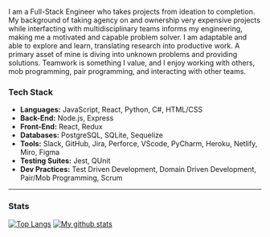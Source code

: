 I am a Full-Stack Engineer who takes projects from ideation to completion. My background of taking agency on and ownership very expensive projects while interfacting with multidisciplinary teams informs my engineering, making me a motivated and capable problem solver. I am adaptable and able to explore and learn, translating research into productive work. A primary asset of mine is diving into unknown problems and providing solutions. Teamwork is something I value, and I enjoy working with others, mob programming, pair programming, and interacting with other teams.

### Tech Stack
* **Languages:** JavaScript, React, Python, C#, HTML/CSS
* **Back-End:** Node.js, Express
* **Front-End:** React, Redux
* **Databases:** PostgreSQL, SQLite, Sequelize
* **Tools:** Slack, GitHub, Jira, Perforce, VScode, PyCharm, Heroku, Netlify, Miro, Figma
* **Testing Suites:** Jest, QUnit
* **Dev Practices:** Test Driven Development, Domain Driven Development, Pair/Mob Programming, Scrum
****
### Stats
[![Top Langs](https://github-readme-stats.vercel.app/api/top-langs/?username=CaseyCameron&layout=compact&theme=vision-friendly-dark)](https://github.com/CaseyCameron/github-readme-stats)
[![My github stats](https://github-readme-stats.vercel.app/api?username=CaseyCameron&hide=stars,issues&show_icons=true&include_all_commits=true&theme=vision-friendly-dark)](https://github.com/CaseyCameron/github-readme-stats)
